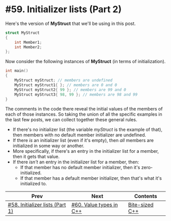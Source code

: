 # #59. Initializer lists (Part 2)

Here's the version of **MyStruct** that we'll be using in this post.

```cpp
struct MyStruct
{
    int Member1;
    int Member2;
};
```

Now consider the following instances of **MyStruct** (in terms of initialization).

```cpp
int main()
{
    MyStruct myStruct; // members are undefined
    MyStruct myStruct1{ }; // members are 0 and 0
    MyStruct myStruct2{ 99 }; // members are 99 and 0
    MyStruct myStruct3{ 98, 99 }; // members are 98 and 99
}
```

The comments in the code there reveal the initial values of the members of each of those instances. So taking the union of all the specific examples in the last few posts, we can collect together these general rules.

* If there's no initializer list (the variable *myStruct* is the example of that), then members with no default member initializer are undefined.
* If there *is* an initializer list (even if it's empty), then *all* members are initialized in some way or another.
* More specifically, if there's an entry in the initializer list for a member, then it gets that value.
* If there *isn't* an entry in the initializer list for a member, then:
  * If that member has no default member initializer, then it's zero-initialized.
  * If that member has a default member initializer, then that's what it's initialized to.

|Prev|Next|Contents|
|-|-|-|
|[#58. Initializer lists (Part 1)](058.md)|[#60. Value types in C++](060.md)|[Bite-sized C++](../README.md)|
